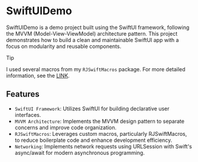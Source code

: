 # SwiftUIDemo

SwiftUIDemo is a demo project built using the SwiftUI framework, following the MVVM (Model-View-ViewModel) architecture pattern. This project demonstrates how to build a clean and maintainable SwiftUI app with a focus on modularity and reusable components.

> [!TIP]  
> I used several macros from my `RJSwiftMacros` package. For more detailed information, see the [LINK](https://github.com/rezojoglidze/RJSwiftMacros).

## Features
- `SwiftUI Framework`: Utilizes SwiftUI for building declarative user interfaces.
- `MVVM Architecture`: Implements the MVVM design pattern to separate concerns and improve code organization.
- `RJSwiftMacros`: Leverages custom macros, particularly RJSwiftMacros, to reduce boilerplate code and enhance development efficiency.
- `Networking`: Implements network requests using URLSession with Swift's async/await for modern asynchronous programming.


